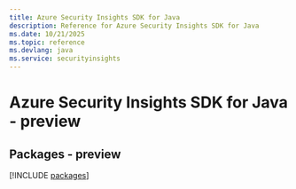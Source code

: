 ```yaml
---
title: Azure Security Insights SDK for Java
description: Reference for Azure Security Insights SDK for Java
ms.date: 10/21/2025
ms.topic: reference
ms.devlang: java
ms.service: securityinsights
---
```

# Azure Security Insights SDK for Java - preview
## Packages - preview
[!INCLUDE [packages](security-insights-index.md)]